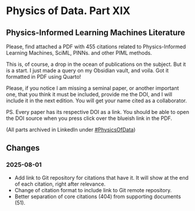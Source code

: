 # Physics of Data. Part XIX

## Physics-Informed Learning Machines Literature

Please, find attached a PDF with 455 citations related to Physics-Informed Learning Machines, SciML, PINNs. and other PIML methods.

This is, of course, a drop in the ocean of publications on the subject. But it is a start. I just made a query on my Obsidian vault, and voila. Got it formatted in PDF using Quarto!

Please, if you notice I am missing a seminal paper, or another important one, that you think it must be included, provide me the DOI, and I will include it in the next edition. You will get your name cited as a collaborator.

PS. Every paper has its respective DOI as a link. You should be able to open the DOI source when you press click over the blueish link in the PDF. 

(All parts archived in LinkedIn under [\#PhysicsOfData](https://www.linkedin.com/search/results/all/?keywords=%23physicsofdata&origin=HASH_TAG_FROM_FEED&sid=BBh))


## Changes

### 2025-08-01
* Add link to Git repository for citations that have it. It will show at the end of each citation, right after relevance.
* Change of citation format to include link to Git remote repository.
* Better separation of core citations (404) from supporting documents (51).
